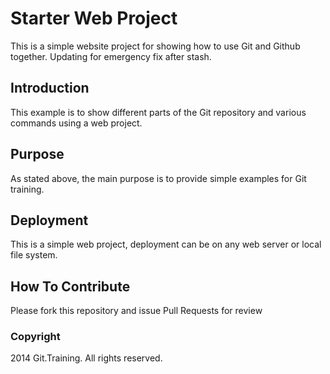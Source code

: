 # Starter Web Project

This is a simple website project for showing how to use Git and Github together.
Updating for emergency fix after stash.

## Introduction

This example is to show different parts of the Git repository and various commands using a web project.

## Purpose

As stated above, the main purpose is to provide simple examples for Git training.

## Deployment

This is a simple web project, deployment can be on any web server or local file system.

## How To Contribute

Please fork this repository and issue Pull Requests for review

### Copyright
2014 Git.Training. All rights reserved.